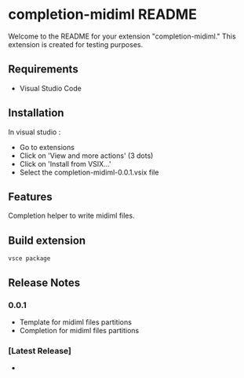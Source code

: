 # completion-midiml README

Welcome to the README for your extension "completion-midiml." This extension is created for testing purposes.

## Requirements

- Visual Studio Code

## Installation

In visual studio :
- Go to extensions
- Click on 'View and more actions' (3 dots)
- Click on 'Install from VSIX...'
- Select the completion-midiml-0.0.1.vsix file

## Features

Completion helper to write midiml files.

## Build extension

`vsce package`

## Release Notes

### 0.0.1

- Template for midiml files partitions
- Completion for midiml files partitions

### [Latest Release]

- 

